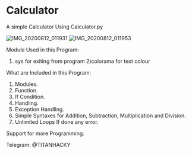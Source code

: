 # Calculator
A simple Calculator Using Calculator.py

![IMG_20200812_011931](https://user-images.githubusercontent.com/66989280/89942666-9852d280-dc3a-11ea-96b1-88d97b0a8482.jpg)
![IMG_20200812_011953](https://user-images.githubusercontent.com/66989280/89942659-96890f00-dc3a-11ea-8c46-51aa5cb1b786.jpg)


Module Used in this Program:
1) sys for exiting from program
2)colorama for text colour



What are Included in this Program:
1) Modules.
2) Function.
3) If Condition.
4) Handling.
5) Exception Handling.
6) Simple Syntaxes for Addition, Subtraction, Multiplication and Division.
7) Unlimited Loops If done any error.


Support for more Programming.

Telegram:
@TITANHACKY
